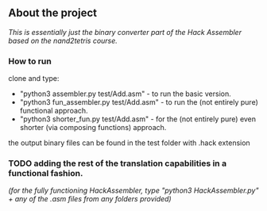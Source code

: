 ## About the project

*This is essentially just the binary converter part of the Hack Assembler based on the nand2tetris course.*

### How to run

clone and type:

- "python3 assembler.py test/Add.asm" - to run the basic version.
- "python3 fun_assembler.py test/Add.asm" - to run the (not entirely pure) functional approach.
- "python3 shorter_fun.py test/Add.asm" - for the (not entirely pure) even shorter (via composing functions) approach.

the output binary files can be found in the test folder with .hack extension

### TODO adding the rest of the translation capabilities in a functional fashion.

*(for the fully functioning HackAssembler, type "python3 HackAssembler.py" + any of the .asm files from any folders provided)*

